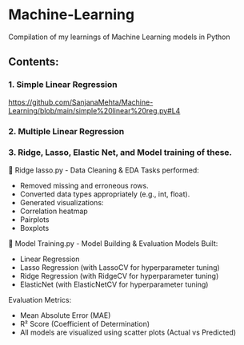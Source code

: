 # Machine-Learning
Compilation of my learnings of Machine Learning models in Python
## Contents:
### 1. Simple Linear Regression 
https://github.com/SanjanaMehta/Machine-Learning/blob/main/simple%20linear%20reg.py#L4
### 2. Multiple Linear Regression
### 3. Ridge, Lasso, Elastic Net, and Model training of these.
🧹 Ridge lasso.py - Data Cleaning & EDA
Tasks performed:
- Removed missing and erroneous rows.
- Converted data types appropriately (e.g., int, float).
- Generated visualizations:
- Correlation heatmap
- Pairplots
- Boxplots

🤖 Model Training.py - Model Building & Evaluation
Models Built:
- Linear Regression
- Lasso Regression (with LassoCV for hyperparameter tuning)
- Ridge Regression (with RidgeCV for hyperparameter tuning)
- ElasticNet (with ElasticNetCV for hyperparameter tuning)

Evaluation Metrics:
- Mean Absolute Error (MAE)
- R² Score (Coefficient of Determination)
- All models are visualized using scatter plots (Actual vs Predicted)
  
        
